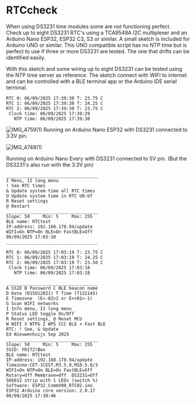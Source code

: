 # RTCcheck
When using DS3231 time modules some are not functioning perfect.  
Check up to eight DS3231 RTC's using a TCA9548A I2C multiplexer and an Arduino Nano ESP32, ESP32 C3, S3 or similar. 
A small sketch is included for Arduino UNO or similar. 
This UNO compatible script has no NTP time but is perfect to use if three or more DS3231 are tested. The one that drifts can be identified easily.

With this sketch and some wiring up to eight DS3231 can be tested using the NTP time server as reference.
The sketch connect with WIFI to internet and can be controlled with a BLE terminal app or the Arduino IDE serial terminal. 
```
RTC 0: 06/09/2025 17:39:30 T: 23.75 C
RTC 1: 06/09/2025 17:39:30 T: 24.25 C
RTC 2: 06/09/2025 17:39:30 T: 23.75 C
 Clock time: 06/09/2025 17:39:29 
   NTP time: 06/09/2025 17:39:30 
```

![IMG_4759(1)](https://github.com/user-attachments/assets/9259d584-c785-4fab-98e2-f8d25f585b47)
Running on Arduino Nano ESP32 with DS3231 connected to 3.3V pin.

![IMG_4748(1)](https://github.com/user-attachments/assets/eb6db1a6-a77b-453d-bb0d-57268f4ecc56)

Running on Arduino Nano Every with DS3231 connected to 5V pin. (But the DS3231's also run with the 3.3V pin)

```
___________________________________
I Menu, II long menu
! See RTC times
& Update system time all RTC times
U Update system time in RTC U0-U7
R Reset settings
@ Restart
___________________________________
Slope: 50     Min: 5     Max: 255 
BLE name: RTCtest
IP-address: 192.168.178.94/update
WIFI=On NTP=On BLE=On FastBLE=Off
06/09/2025 17:03:10 
___________________________________

RTC 0: 06/09/2025 17:03:19 T: 23.75 C
RTC 1: 06/09/2025 17:03:19 T: 24.25 C
RTC 2: 06/09/2025 17:03:19 T: 23.50 C
 Clock time: 06/09/2025 17:03:18 
   NTP time: 06/09/2025 17:03:18 

___________________________________
A SSID B Password C BLE beacon name
D Date (D15012021) T Time (T132145)
E Timezone  (E<-02>2 or E<+01>-1)
G Scan WIFI networks
I Info menu, II long menu 
P Status LED toggle On/Off
R Reset settings, @ Reset MCU
W WIFI X NTP& Z WPS CCC BLE + Fast BLE
RTC: ! See, & Update
Ed Nieuwenhuijs Sep 2025
___________________________________
Slope: 50     Min: 5     Max: 255 
SSID: FRITZ!Box
BLE name: RTCtest
IP-address: 192.168.178.94/update
Timezone:CET-1CEST,M3.5.0,M10.5.0/3
WIFI=On NTP=On BLE=On FastBLE=Off
Rotary=Off Membrane=Off  DS3231=Off
SK6812 strip with 1 LEDs (switch %)
Software: ESP32_CommV08_RTC02.ino
ESP32 Arduino core version: 2.0.17
06/09/2025 17:30:46 
```
